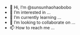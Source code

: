 - 👋 Hi, I’m @sunsunhaohaobobo
- 👀 I’m interested in ...
- 🌱 I’m currently learning ...
- 💞️ I’m looking to collaborate on ...
- 📫 How to reach me ...

<!---
sunsunhaohaobobo/sunsunhaohaobobo is a ✨ special ✨ repository because its `README.md` (this file) appears on your GitHub profile.
You can click the Preview link to take a look at your changes.
--->
